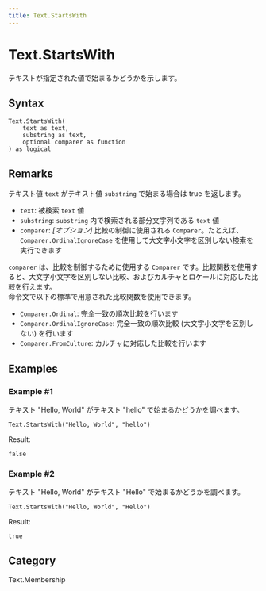 ```yaml
---
title: Text.StartsWith
---
```


# Text.StartsWith


テキストが指定された値で始まるかどうかを示します。


## Syntax

```powerquery
Text.StartsWith(
    text as text,
    substring as text,
    optional comparer as function
) as logical
```


## Remarks

テキスト値 <code>text</code> がテキスト値 <code>substring</code> で始まる場合は true を返します。      <ul>        <li><code>text</code>: <i></i> 被検索 <code>text</code> 値</li>        <li><code>substring</code>: <i></i> <code>substring</code> 内で検索される部分文字列である <code>text</code> 値</li>        <li><code>comparer</code>: <i>[オプション]</i> 比較の制御に使用される <code>Comparer</code>。たとえば、<code>Comparer.OrdinalIgnoreCase</code> を使用して大文字小文字を区別しない検索を実行できます</li>      </ul>      <div>        <code>comparer</code> は、比較を制御するために使用する <code>Comparer</code> です。比較関数を使用すると、大文字小文字を区別しない比較、およびカルチャとロケールに対応した比較を行えます。      </div>      <div>        命令文で以下の標準で用意された比較関数を使用できます。      </div>      <ul>        <li><code>Comparer.Ordinal</code>: 完全一致の順次比較を行います</li>        <li><code>Comparer.OrdinalIgnoreCase</code>: 完全一致の順次比較 (大文字小文字を区別しない) を行います</li>        <li> <code>Comparer.FromCulture</code>: カルチャに対応した比較を行います</li>      </ul>


## Examples

### Example #1 
テキスト &#34;Hello, World&#34; がテキスト &#34;hello&#34; で始まるかどうかを調べます。
```powerquery
Text.StartsWith("Hello, World", "hello")
```

Result: 
```powerquery
false
```


### Example #2 
テキスト &#34;Hello, World&#34; がテキスト &#34;Hello&#34; で始まるかどうかを調べます。
```powerquery
Text.StartsWith("Hello, World", "Hello")
```

Result: 
```powerquery
true
```




## Category
Text.Membership
